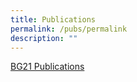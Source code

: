 ```yaml
---
title: Publications
permalink: /pubs/permalink
description: ""
---
```

[BG21 Publications ](https://online.fliphtml5.com/imxpa/wsou/#p=25)